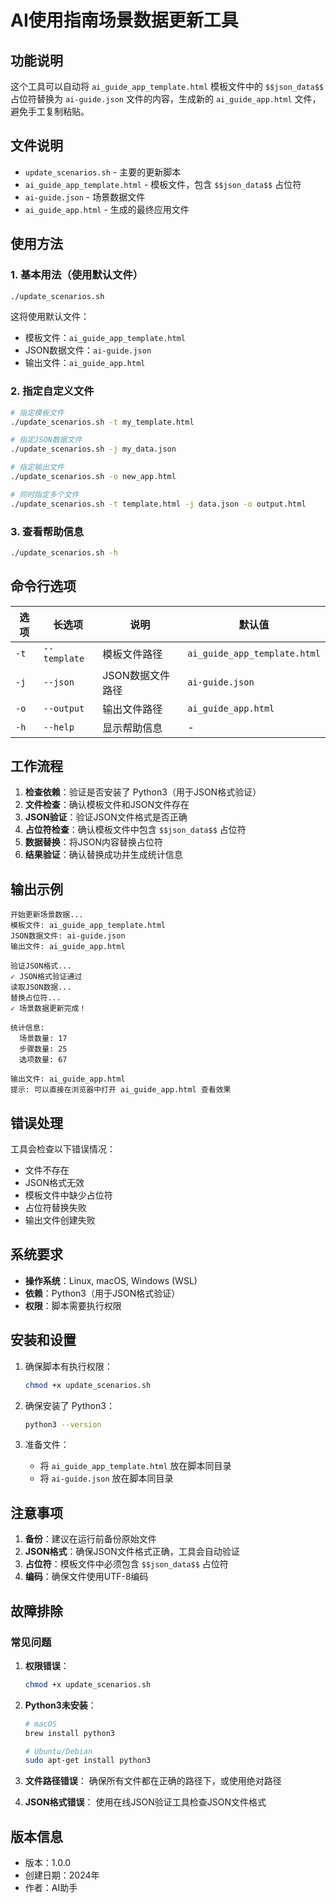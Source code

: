 # AI使用指南场景数据更新工具

## 功能说明

这个工具可以自动将 `ai_guide_app_template.html` 模板文件中的 `$$json_data$$` 占位符替换为 `ai-guide.json` 文件的内容，生成新的 `ai_guide_app.html` 文件，避免手工复制粘贴。

## 文件说明

- `update_scenarios.sh` - 主要的更新脚本
- `ai_guide_app_template.html` - 模板文件，包含 `$$json_data$$` 占位符
- `ai-guide.json` - 场景数据文件
- `ai_guide_app.html` - 生成的最终应用文件

## 使用方法

### 1. 基本用法（使用默认文件）

```bash
./update_scenarios.sh
```

这将使用默认文件：

- 模板文件：`ai_guide_app_template.html`
- JSON数据文件：`ai-guide.json`
- 输出文件：`ai_guide_app.html`

### 2. 指定自定义文件

```bash
# 指定模板文件
./update_scenarios.sh -t my_template.html

# 指定JSON数据文件
./update_scenarios.sh -j my_data.json

# 指定输出文件
./update_scenarios.sh -o new_app.html

# 同时指定多个文件
./update_scenarios.sh -t template.html -j data.json -o output.html
```

### 3. 查看帮助信息

```bash
./update_scenarios.sh -h
```

## 命令行选项

| 选项 | 长选项 | 说明 | 默认值 |
|------|--------|------|--------|
| `-t` | `--template` | 模板文件路径 | `ai_guide_app_template.html` |
| `-j` | `--json` | JSON数据文件路径 | `ai-guide.json` |
| `-o` | `--output` | 输出文件路径 | `ai_guide_app.html` |
| `-h` | `--help` | 显示帮助信息 | - |

## 工作流程

1. **检查依赖**：验证是否安装了 Python3（用于JSON格式验证）
2. **文件检查**：确认模板文件和JSON文件存在
3. **JSON验证**：验证JSON文件格式是否正确
4. **占位符检查**：确认模板文件中包含 `$$json_data$$` 占位符
5. **数据替换**：将JSON内容替换占位符
6. **结果验证**：确认替换成功并生成统计信息

## 输出示例

```text
开始更新场景数据...
模板文件: ai_guide_app_template.html
JSON数据文件: ai-guide.json
输出文件: ai_guide_app.html

验证JSON格式...
✓ JSON格式验证通过
读取JSON数据...
替换占位符...
✓ 场景数据更新完成！

统计信息:
  场景数量: 17
  步骤数量: 25
  选项数量: 67

输出文件: ai_guide_app.html
提示: 可以直接在浏览器中打开 ai_guide_app.html 查看效果
```

## 错误处理

工具会检查以下错误情况：

- 文件不存在
- JSON格式无效
- 模板文件中缺少占位符
- 占位符替换失败
- 输出文件创建失败

## 系统要求

- **操作系统**：Linux, macOS, Windows (WSL)
- **依赖**：Python3（用于JSON格式验证）
- **权限**：脚本需要执行权限

## 安装和设置

1. 确保脚本有执行权限：

   ```bash
   chmod +x update_scenarios.sh
   ```

2. 确保安装了 Python3：

   ```bash
   python3 --version
   ```

3. 准备文件：
   - 将 `ai_guide_app_template.html` 放在脚本同目录
   - 将 `ai-guide.json` 放在脚本同目录

## 注意事项

1. **备份**：建议在运行前备份原始文件
2. **JSON格式**：确保JSON文件格式正确，工具会自动验证
3. **占位符**：模板文件中必须包含 `$$json_data$$` 占位符
4. **编码**：确保文件使用UTF-8编码

## 故障排除

### 常见问题

1. **权限错误**：

   ```bash
   chmod +x update_scenarios.sh
   ```

2. **Python3未安装**：

   ```bash
   # macOS
   brew install python3
   
   # Ubuntu/Debian
   sudo apt-get install python3
   ```

3. **文件路径错误**：
   确保所有文件都在正确的路径下，或使用绝对路径

4. **JSON格式错误**：
   使用在线JSON验证工具检查JSON文件格式

## 版本信息

- 版本：1.0.0
- 创建日期：2024年
- 作者：AI助手
